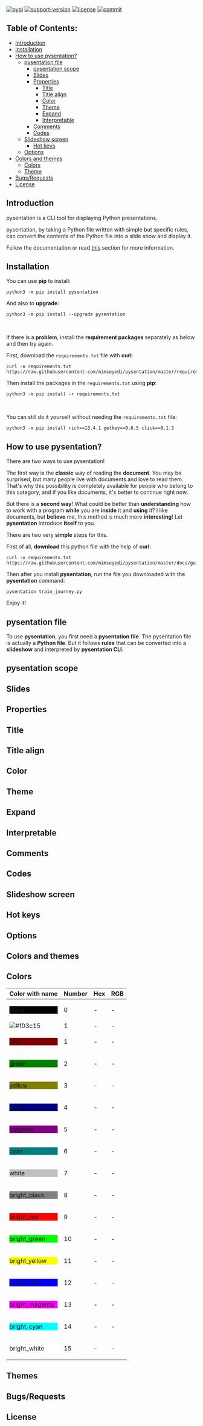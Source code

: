 [![pypi](https://img.shields.io/pypi/v/pysentation.svg)](https://pypi.org/project/pysentation/) [![support-version](https://img.shields.io/pypi/pyversions/pysentation)](https://img.shields.io/pypi/pyversions/pysentation) [![license](https://img.shields.io/github/license/mimseyedi/pysentation.svg)](https://github.com/mimseyedi/pysentation/blob/master/LICENSE) [![commit](https://img.shields.io/github/last-commit/mimseyedi/pysentation)](https://github.com/mimseyedi/pysentation/commits/master)

## Table of Contents: <a class="anchor" id="contents"></a>
* [Introduction](#intro) 
* [Installation](#install)
* [How to use pysentation?](#usage)
  * [pysentation file](#pysentation_file)
    * [pysentation scope](#scope)
    * [Slides](#slides)
    * [Properties](#props)
      * [Title](#title)
      * [Title align](#title_align)
      * [Color](#color)
      * [Theme](#theme)
      * [Expand](#expand)
      * [Interpretable](#interpretable)
    * [Comments](#comments)
    * [Codes](#codes)
  * [Slideshow screen](#slideshow)
    * [Hot keys](#hot_keys)
  * [Options](#options)
* [Colors and themes](#colors_and_themes)
  * [Colors](#colors)
  * [Theme](#theme)
* [Bugs/Requests](#bugs_requests)
* [License](#license)

## Introduction <a class="anchor" id="intro"></a>

pysentation is a CLI tool for displaying Python presentations.

pysentation, by taking a Python file written with simple but specific rules, can convert the contents of the Python file into a slide show and display it.

Follow the documentation or read <a href="#">this</a> section for more information.

## Installation <a class="anchor" id="install"></a>
You can use **pip** to install:
```
python3 -m pip install pysentation
```

And also to **upgrade**:
```
python3 -m pip install --upgrade pysentation
```

<br/>

If there is a **problem**, install the **requirement packages** separately as below and then try again.

First, download the `requirements.txt` file with **curl**:
```
curl -o requirements.txt https://raw.githubusercontent.com/mimseyedi/pysentation/master/requirements.txt
```

Then install the packages in the `requirements.txt` using **pip**:
```
python3 -m pip install -r requirements.txt
```

<br/>

You can still do it yourself without needing the `requirements.txt` file:
```
python3 -m pip install rich==13.4.1 getkey==0.6.5 click==8.1.3
```

## How to use pysentation? <a class="anchor" id="usage"></a>
There are two ways to use pysentation!

The first way is the **classic** way of reading the **document**. You may be surprised, but many people live with documents and love to read them. That's why this possibility is completely available for people who belong to this category, and if you like documents, it's better to continue right now.

But there is a **second way**! What could be better than **understanding** how to work with a program **while** you are **inside** it and **using** it? I like documents, but **believe** me, this method is much more **interesting**! Let **pysentation** introduce **itself** to you.

There are two very **simple** steps for this.

First of all, **download** this python file with the help of **curl**:
```
curl -o requirements.txt https://raw.githubusercontent.com/mimseyedi/pysentation/master/docs/guide/train_journey.py
```

Then after you install **pysentation**, run the file you downloaded with the **pysentation** command:
```
pysentation train_journey.py
```

Enjoy it!

## pysentation file <a class="anchor" id="pysentation_file"></a>
To use **pysentation**, you first need a **pysentation file**. The pysentation file is actually a **Python file**. But it follows **rules** that can be converted into a **slideshow** and interpreted by **pysentation CLI**.

## pysentation scope <a class="anchor" id="scope"></a>

## Slides <a class="anchor" id="slides"></a>

## Properties <a class="anchor" id="props"></a>

## Title <a class="anchor" id="title"></a>

## Title align <a class="anchor" id="title_align"></a>

## Color <a class="anchor" id="color"></a>

## Theme <a class="anchor" id="theme"></a>

## Expand <a class="anchor" id="expand"></a>

## Interpretable <a class="anchor" id="interpretable"></a>

## Comments <a class="anchor" id="comments"></a>

## Codes <a class="anchor" id="codes"></a>

## Slideshow screen <a class="anchor" id="slideshow"></a>

## Hot keys <a class="anchor" id="hot_keys"></a>

## Options <a class="anchor" id="options"></a>

## Colors and themes <a class="anchor" id="colors_and_themes"></a>

## Colors <a class="anchor" id="colors"></a>
| Color with name                                         | Number | Hex | RGB  |
|---------------------------------------------------------|--------| --- |------|
| <p style="background-color: #000000">black</p>          | 0      |-|-|
|![#f03c15](https://placehold.co/15x15/f03c15/f03c15.png) |1|-|-|
| <p style="background-color: #800000">red</p>            | 1      |-|-|
| <p style="background-color: #008000">green</p>          | 2      |-|-|
| <p style="background-color: #808000">yellow</p>         | 3      |-|-|
| <p style="background-color: #000080">blue</p>           | 4      |-|-|
| <p style="background-color: #800080">magenta</p>        | 5      |-|-|
| <p style="background-color: #008080">cyan</p>           | 6      |-|-|
| <p style="background-color: #c0c0c0">white</p>          | 7      |-|-|
| <p style="background-color: #808080">bright_black</p>   | 8      |-|-|
| <p style="background-color: #ff0000">bright_red</p>     | 9      |-|-|
| <p style="background-color: #00ff00">bright_green</p>   | 10     |-|-|
| <p style="background-color: #ffff00">bright_yellow</p>  | 11     |-|-|
| <p style="background-color: #0000ff">bright_blue</p>    | 12     |-|-|
| <p style="background-color: #ff00ff">bright_magenta</p> | 13     |-|-|
| <p style="background-color: #00ffff">bright_cyan</p>    | 14     |-|-|
| <p style="background-color: #ffffff">bright_white</p>   | 15     |-|-|
## Themes <a class="anchor" id="themes"></a>

## Bugs/Requests <a class="anchor" id="bugs_requests"></a>

## License <a class="anchor" id="license"></a>